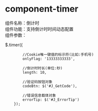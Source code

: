 # component-timer
组件名称：倒计时<br>
组件功能：支持倒计时时间动态配置<br>
组件参数：

$.timer({

            //Cookie唯一键值的标示符(比如:手机号)
            onlyFlag: '13333333333',

            //倒计时时长(单位:秒)
            length: 10,

            //验证码按钮对象
            codeBtn: $('#J_GetCode'),

            //错误信息载体对象
            errorTip: $('#J_ErrorTip')
        });

